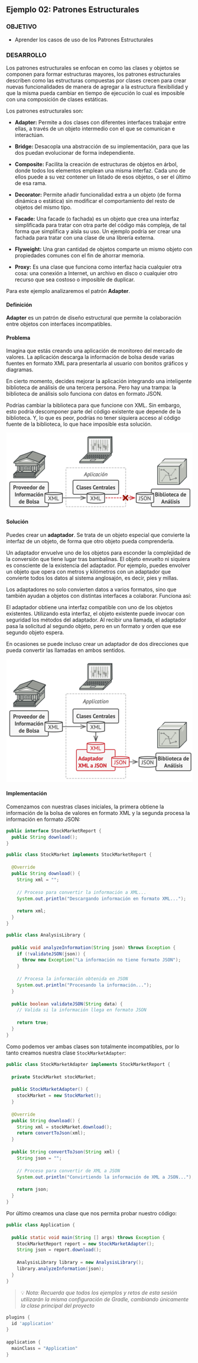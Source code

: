 ## Ejemplo 02: Patrones Estructurales

### OBJETIVO

- Aprender los casos de uso de los Patrones Estructurales

### DESARROLLO

Los patrones estructurales se enfocan en como las clases y objetos se componen para formar estructuras mayores, los patrones estructurales describen como las estructuras compuestas por clases crecen para crear nuevas funcionalidades de manera de agregar a la estructura flexibilidad y que la misma pueda cambiar en tiempo de ejecución lo cual es imposible con una composición de clases estáticas.

Los patrones estructurales son:

- **Adapter:** Permite a dos clases con diferentes interfaces trabajar entre ellas, a través de un objeto intermedio con el que se comunican e interactúan.

- **Bridge:** Desacopla una abstracción de su implementación, para que las dos puedan evolucionar de forma independiente.

- **Composite:** Facilita la creación de estructuras de objetos en árbol, donde todos los elementos emplean una misma interfaz. Cada uno de ellos puede a su vez contener un listado de esos objetos, o ser el último de esa rama.

- **Decorator:** Permite añadir funcionalidad extra a un objeto (de forma dinámica o estática) sin modificar el comportamiento del resto de objetos del mismo tipo.

- **Facade:** Una facade (o fachada) es un objeto que crea una interfaz simplificada para tratar con otra parte del código más compleja, de tal forma que simplifica y aísla su uso. Un ejemplo podría ser crear una fachada para tratar con una clase de una librería externa.

- **Flyweight:** Una gran cantidad de objetos comparte un mismo objeto con propiedades comunes con el fin de ahorrar memoria.

- **Proxy:** Es una clase que funciona como interfaz hacia cualquier otra cosa: una conexión a Internet, un archivo en disco o cualquier otro recurso que sea costoso o imposible de duplicar.

Para este ejemplo analizaremos el patrón **Adapter**.

#### Definición

**Adapter** es un patrón de diseño estructural que permite la colaboración entre objetos con interfaces incompatibles.

#### Problema

Imagina que estás creando una aplicación de monitoreo del mercado de valores. La aplicación descarga la información de bolsa desde varias fuentes en formato XML para presentarla al usuario con bonitos gráficos y diagramas.

En cierto momento, decides mejorar la aplicación integrando una inteligente biblioteca de análisis de una tercera persona. Pero hay una trampa: la biblioteca de análisis solo funciona con datos en formato JSON.

Podrías cambiar la biblioteca para que funcione con XML. Sin embargo, esto podría descomponer parte del código existente que depende de la biblioteca. Y, lo que es peor, podrías no tener siquiera acceso al código fuente de la biblioteca, lo que hace imposible esta solución.

![](img/adapter-problem.png)


#### Solución

Puedes crear un **adaptador**. Se trata de un objeto especial que convierte la interfaz de un objeto, de forma que otro objeto pueda comprenderla.

Un adaptador envuelve uno de los objetos para esconder la complejidad de la conversión que tiene lugar tras bambalinas. El objeto envuelto ni siquiera es consciente de la existencia del adaptador. Por ejemplo, puedes envolver un objeto que opera con metros y kilómetros con un adaptador que convierte todos los datos al sistema anglosajón, es decir, pies y millas.

Los adaptadores no solo convierten datos a varios formatos, sino que también ayudan a objetos con distintas interfaces a colaborar. Funciona así:

El adaptador obtiene una interfaz compatible con uno de los objetos existentes.
Utilizando esta interfaz, el objeto existente puede invocar con seguridad los métodos del adaptador.
Al recibir una llamada, el adaptador pasa la solicitud al segundo objeto, pero en un formato y orden que ese segundo objeto espera.

En ocasiones se puede incluso crear un adaptador de dos direcciones que pueda convertir las llamadas en ambos sentidos.

![](img/adapter-solution.png)

#### Implementación

Comenzamos con nuestras clases iniciales, la primera obtiene la información de la bolsa de valores en formato XML y la segunda procesa la información en formato JSON:

```java
public interface StockMarketReport {
  public String download();
}
```

```java
public class StockMarket implements StockMarketReport {

  @Override
  public String download() {
    String xml = "";

    // Proceso para convertir la información a XML...
    System.out.println("Descargando información en formato XML...");

    return xml;
  }
}
```

```java
public class AnalysisLibrary {

  public void analyzeInformation(String json) throws Exception {
    if (!validateJSON(json)) {
      throw new Exception("La información no tiene formato JSON");
    }

    // Procesa la información obtenida en JSON
    System.out.println("Procesando la información...");
  }

  public boolean validateJSON(String data) {
    // Valida si la información llega en formato JSON

    return true;
  }
}
```

Como podemos ver ambas clases son totalmente incompatibles, por lo tanto creamos nuestra clase `StockMarketAdapter`:

```java
public class StockMarketAdapter implements StockMarketReport {

  private StockMarket stockMarket;

  public StockMarketAdapter() {
    stockMarket = new StockMarket();
  }

  @Override
  public String download() {
    String xml = stockMarket.download();
    return convertToJson(xml);
  }

  public String convertToJson(String xml) {
    String json = "";

    // Proceso para convertir de XML a JSON
    System.out.println("Convirtiendo la información de XML a JSON...");

    return json;
  }
}
```

Por último creamos una clase que nos permita probar nuestro código:

```java
public class Application {

  public static void main(String [] args) throws Exception {
    StockMarketReport report = new StockMarketAdapter();
    String json = report.download();

    AnalysisLibrary library = new AnalysisLibrary();
    library.analyzeInformation(json);
  }
}
```

> 💡 *Nota: Recuerda que todos los ejemplos y retos de esta sesión utilizarán la misma configuración de Gradle, cambiando únicamente la clase principal del proyecto*

```groovy
plugins {
  id 'application'
}

application {
  mainClass = "Application"
}
```